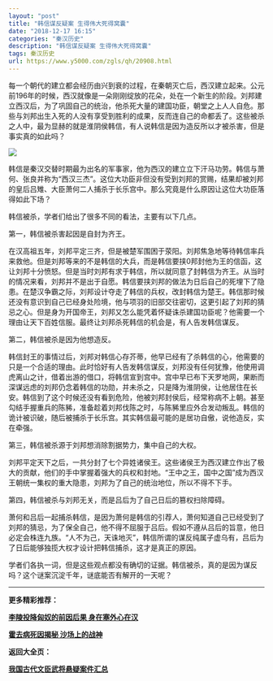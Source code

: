 ```yaml
---
layout: "post"
title: "韩信谋反疑案 生得伟大死得窝囊"
date: "2018-12-17 16:15"
categories: "秦汉历史"
description: "韩信谋反疑案 生得伟大死得窝囊"
tags: 秦汉历史
url: https://www.y5000.com/zgls/qh/20908.html
---
```






每一个朝代的建立都会经历由兴到衰的过程，在秦朝灭亡后，西汉建立起来。公元前196年的时候，西汉就像是一朵刚刚绽放的花朵，处在一个新生的阶段。刘邦建立西汉后，为了巩固自己的统治，他杀死大量的建国功臣，朝堂之上人人自危。那些与刘邦出生入死的人没有享受到胜利的成果，反而连自己的命都丢了。这些被杀之人中，最为显赫的就是淮阴侯韩信，有人说韩信是因为造反所以才被杀害，但是事实真的如此吗？

![](https://img.y5000.com/uploads/allimg/170503/11-1F5031GT13I.jpg)

韩信是秦汉交替时期最为出名的军事家，他为西汉的建立立下汗马功劳。韩信与萧何、张良并称为“西汉三杰”。这位大功臣非但没有受到刘邦的赏赐，结果却被刘邦的皇后吕雉、大臣萧何二人捕杀于长乐宫中。那么究竟是什么原因让这位大功臣落得如此下场？

韩信被杀，学者们给出了很多不同的看法，主要有以下几点。

第一，韩信被杀害起因是自封为齐王。

在汉高祖五年，刘邦平定三齐，但是被楚军围困于荥阳。刘邦焦急地等待韩信率兵来救他。但是刘邦等来的不是韩信的大兵，而是韩信要挟0邦封他为王的信函，这让刘邦十分愤怒。但是当时刘邦有求于韩信，所以就同意了封韩信为齐王。从当时的情况来看，刘邦并不是出于自愿。韩信要挟刘邦的做法为日后自己的死埋下了隐患。在楚汉争霸之际，刘邦设计夺走了韩信的兵权，改封韩信为楚王。韩信那时候还没有意识到自己已经身处险境，他与项羽的旧部交往密切，这更引起了刘邦的猜忌之心。但是身为开国帝王，刘邦又怎么能凭着怀疑诛杀建国功臣呢？他需要一个理由让天下百姓信服。最终让刘邦杀死韩信的机会是，有人告发韩信谋反。

第二，韩信被杀是因为他想造反。

韩信封王的事情过后，刘邦对韩信心存芥蒂，他早已经有了杀韩信的心，他需要的只是一个合适的理由。此时恰好有人告发韩信谋反，刘邦没有任何犹豫，他使用调虎离山之计，借着出游的借口，将韩信宣到宫中。宫中早已布下天罗地网，果断而深谋远虑的刘邦仍念着韩信的功勋，并未杀之，只是降为淮阴侯，让他居住在长安。韩信到了这个时候还没有看到危险，他被刘邦封侯后，经常称病不上朝。甚至勾结手握重兵的陈豨，准备趁着刘邦伐陈之时，与陈豨里应外合发动叛乱。韩信的诡计被识破，随后被捕杀于长乐宫。其实韩信最可能的是居功自傲，说他造反，实在牵强。

第三，韩信被杀源于刘邦想消除割据势力，集中自己的大权。

刘邦平定天下之后，一共分封了七个异姓诸侯王。这些诸侯王为西汉建立作出了极大的贡献，他们的手中掌握着强大的兵权和封地。“王中之王，国中之国”成为西汉王朝统一集权的重大隐患，刘邦为了自己的统治地位，所以不得不下手。

第四，韩信被杀与刘邦无关，而是吕后为了自己日后的篡权扫除障碍。

萧何和吕后一起捕杀韩信，是因为萧何是韩信的引荐人，萧何知道自己已经受到了刘邦的猜忌，为了保全自己，他不得不屈服于吕后。假如不遵从吕后的旨意，他日必定会株连九族。“人不为己，天诛地灭”，韩信所谓的谋反纯属子虚乌有，吕后为了日后能够独揽大权才设计把韩信捕杀，这才是真正的原因。

学者们各执一词，但是这些观点都没有确切的证据。韩信被杀，真的是因为谋反吗？这个谜案沉淀千年，谜底能否有解开的一天呢？

* * *

**更多精彩推荐：**

[**李陵投降匈奴的前因后果 身在塞外心在汉**](https://www.y5000.com/zgls/qh/20909.html)

[**霍去病死因揭秘 沙场上的战神**](https://www.y5000.com/zgls/qh/20911.html)

**返回大全页：**

[**我国古代文臣武将悬疑案件汇总**](https://www.y5000.com/zgls/20959.html)
